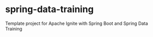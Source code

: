 # spring-data-training
Template project for Apache Ignite with Spring Boot and Spring Data Training
